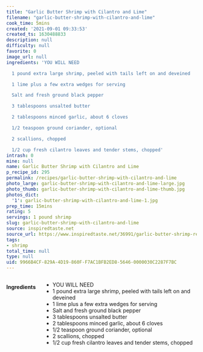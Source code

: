 ```yaml
---
title: "Garlic Butter Shrimp with Cilantro and Lime"
filename: "garlic-butter-shrimp-with-cilantro-and-lime"
cook_time: 5mins
created: '2021-09-01 09:33:53'
created_ts: 1630488833
description: null
difficulty: null
favorite: 0
image_url: null
ingredients: 'YOU WILL NEED

  1 pound extra large shrimp, peeled with tails left on and deveined

  1 lime plus a few extra wedges for serving

  Salt and fresh ground black pepper

  3 tablespoons unsalted butter

  2 tablespoons minced garlic, about 6 cloves

  1/2 teaspoon ground coriander, optional

  2 scallions, chopped

  1/2 cup fresh cilantro leaves and tender stems, chopped'
intrash: 0
mine: null
name: Garlic Butter Shrimp with Cilantro and Lime
p_recipe_id: 295
permalink: /recipes/garlic-butter-shrimp-with-cilantro-and-lime
photo_large: garlic-butter-shrimp-with-cilantro-and-lime-large.jpg
photo_thumb: garlic-butter-shrimp-with-cilantro-and-lime-thumb.jpg
photos_dict:
  '1': garlic-butter-shrimp-with-cilantro-and-lime-1.jpg
prep_time: 15mins
rating: 5
servings: 1 pound shrimp
slug: garlic-butter-shrimp-with-cilantro-and-lime
source: inspiredtaste.net
source_url: https://www.inspiredtaste.net/36991/garlic-butter-shrimp-recipe/
tags:
- shrimp
total_time: null
type: null
uid: 9966B4CF-829A-4D19-860F-F7AC1BFB2ED8-5646-0000030C2287F7BC
---
```

<div class="columns large-7 small-12" id="writeup">	</div><!-- #writeup -->
</div><!-- #row-one -->
<div class="row" id="row-two">	<div class="columns large-4 small-12" id="ingredients"><h4>Ingredients</h4><div class="box box-ingredients content"><ul>
<li>YOU WILL NEED</li>
<li>1 pound extra large shrimp, peeled with tails left on and deveined</li>
<li>1 lime plus a few extra wedges for serving</li>
<li>Salt and fresh ground black pepper</li>
<li>3 tablespoons unsalted butter</li>
<li>2 tablespoons minced garlic, about 6 cloves</li>
<li>1/2 teaspoon ground coriander, optional</li>
<li>2 scallions, chopped</li>
<li>1/2 cup fresh cilantro leaves and tender stems, chopped</li>
</ul>
</div>	</div>	<div class="columns large-6 small-12" id="directions">	</div>